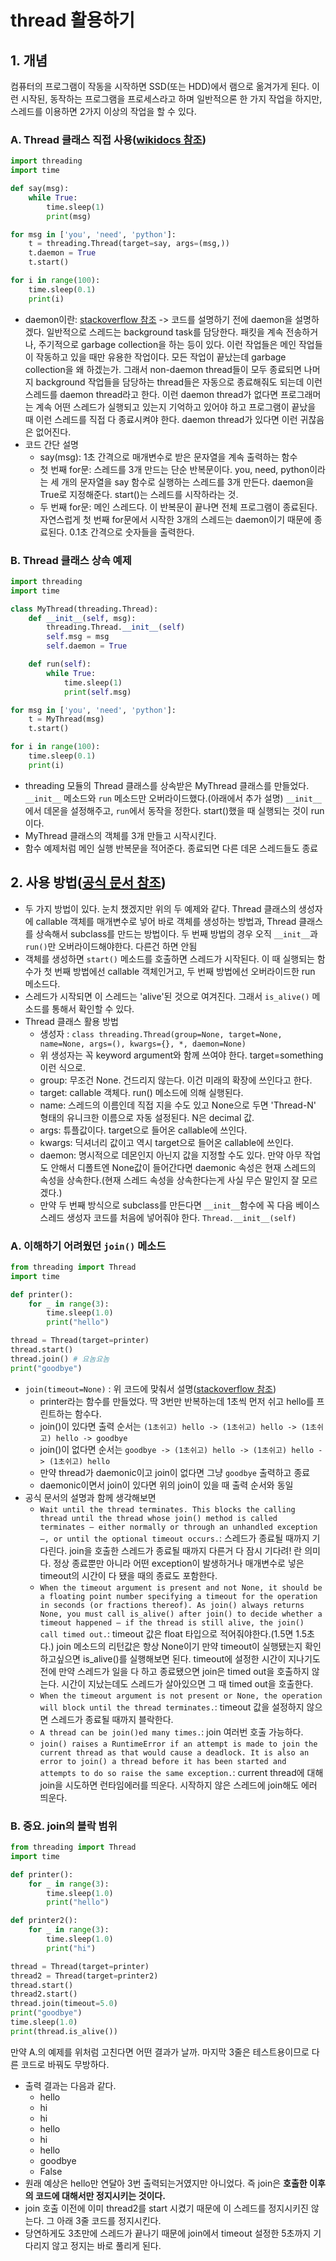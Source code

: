 # thread  활용하기

## 1. 개념

컴퓨터의 프로그램이 작동을 시작하면 SSD(또는 HDD)에서 램으로 옮겨가게 된다. 이런 시작된, 동작하는 프로그램을 프로세스라고 하며 일반적으론 한 가지 작업을 하지만, 스레드를 이용하면 2가지 이상의 작업을 할 수 있다.

### A. Thread 클래스 직접 사용([wikidocs 참조](https://wikidocs.net/33))

```python
import threading
import time

def say(msg):
    while True:
        time.sleep(1)
        print(msg)

for msg in ['you', 'need', 'python']:
    t = threading.Thread(target=say, args=(msg,))
    t.daemon = True
    t.start()

for i in range(100):
    time.sleep(0.1)
    print(i)
```

- daemon이란: [stackoverflow 참조](http://stackoverflow.com/questions/190010/daemon-threads-explanation) -> 코드를 설명하기 전에 daemon을 설명하겠다. 일반적으로 스레드는 background task를 담당한다. 패킷을 계속 전송하거나, 주기적으로 garbage collection을 하는 등이 있다. 이런 작업들은 메인 작업들이 작동하고 있을 때만 유용한 작업이다. 모든 작업이 끝났는데 garbage collection을 왜 하겠는가. 그래서 non-daemon thread들이 모두 종료되면 나머지 background 작업들을 담당하는 thread들은 자동으로 종료해줘도 되는데 이런 스레드를 daemon thread라고 한다. 이런 daemon thread가 없다면 프로그래머는 계속 어떤 스레드가 실행되고 있는지 기억하고 있어야 하고 프로그램이 끝났을 때 이런 스레드를 직접 다 종료시켜야 한다. daemon thread가 있다면 이런 귀찮음은 없어진다.
- 코드 간단 설명
    + say(msg): 1초 간격으로 매개변수로 받은 문자열을 계속 출력하는 함수
    + 첫 번째 for문: 스레드를 3개 만드는 단순 반복문이다. you, need, python이라는 세 개의 문자열을 say 함수로 실행하는 스레드를 3개 만든다. daemon을 True로 지정해준다. start()는 스레드를 시작하라는 것.
    + 두 번째 for문: 메인 스레드다. 이 반복문이 끝나면 전체 프로그램이 종료된다. 자연스럽게 첫 번째 for문에서 시작한 3개의 스레드는 daemon이기 때문에 종료된다. 0.1초 간격으로 숫자들을 출력한다.

### B. Thread 클래스 상속 예제

```python
import threading
import time

class MyThread(threading.Thread):
    def __init__(self, msg):
        threading.Thread.__init__(self)
        self.msg = msg
        self.daemon = True

    def run(self):
        while True:
            time.sleep(1)
            print(self.msg)

for msg in ['you', 'need', 'python']:
    t = MyThread(msg)
    t.start()

for i in range(100):
    time.sleep(0.1)
    print(i)
```

- threading 모듈의 Thread 클래스를 상속받은 MyThread 클래스를 만들었다. `__init__` 메소드와 `run` 메소드만 오버라이드했다.(아래에서 추가 설명) `__init__`에서 데몬을 설정해주고, `run`에서 동작을 정한다. start()했을 때 실행되는 것이 run이다.
- MyThread 클래스의 객체를 3개 만들고 시작시킨다.
- 함수 예제처럼 메인 실행 반복문을 적어준다. 종료되면 다른 데몬 스레드들도 종료

## 2. 사용 방법([공식 문서 참조](https://docs.python.org/3/library/threading.html))

- 두 가지 방법이 있다. 눈치 챘겠지만 위의 두 예제와 같다. Thread 클래스의 생성자에 callable 객체를 매개변수로 넣어 바로 객체를 생성하는 방법과, Thread 클래스를 상속해서 subclass를 만드는 방법이다. 두 번째 방법의 경우 오직 `__init__`과 `run()`만 오버라이드해야한다. 다른건 하면 안됨
- 객체를 생성하면 `start()` 메소드를 호출하면 스레드가 시작된다. 이 때 실행되는 함수가 첫 번째 방법에선 callable 객체인거고, 두 번째 방법에선 오버라이드한 run 메소드다.
- 스레드가 시작되면 이 스레드는 'alive'된 것으로 여겨진다. 그래서 `is_alive()` 메소드를 통해서 확인할 수 있다.
- Thread 클래스 활용 방법
    + 생성자 : `class threading.Thread(group=None, target=None, name=None, args=(), kwargs={}, *, daemon=None)`
    + 위 생성자는 꼭 keyword argument와 함께 쓰여야 한다. target=something 이런 식으로.
    + group: 무조건 None. 건드리지 않는다. 이건 미래의 확장에 쓰인다고 한다.
    + target: callable 객체다. run() 메소드에 의해 실행된다.
    + name: 스레드의 이름인데 직접 지을 수도 있고 None으로 두면 'Thread-N' 형태의 유니크한 이름으로 자동 설정된다. N은 decimal 값.
    + args: 튜플값이다. target으로 들어온 callable에 쓰인다.
    + kwargs: 딕셔너리 값이고 역시 target으로 들어온 callable에 쓰인다.
    + daemon: 명시적으로 데몬인지 아닌지 값을 지정할 수도 있다. 만약 아무 작업도 안해서 디폴트엔 None값이 들어간다면 daemonic 속성은 현재 스레드의 속성을 상속한다.(현재 스레드 속성을 상속한다는게 사실 무슨 말인지 잘 모르겠다.)
    + 만약 두 번째 방식으로 subclass를 만든다면 `__init__`함수에 꼭 다음 베이스 스레드 생성자 코드를 처음에 넣어줘야 한다. `Thread.__init__(self)` 

### A. 이해하기 어려웠던 `join()` 메소드

```python
from threading import Thread
import time

def printer():
    for _ in range(3):
        time.sleep(1.0)
        print("hello")

thread = Thread(target=printer)
thread.start()
thread.join() # 요놈요놈
print("goodbye")
```

- `join(timeout=None)` : 위 코드에 맞춰서 설명([stackoverflow 참조](http://stackoverflow.com/questions/19138219/use-of-threading-thread-join))
    + printer라는 함수를 만들었다. 딱 3번만 반복하는데 1초씩 먼저 쉬고 hello를 프린트하는 함수다.
    + join()이 있다면 출력 순서는 `(1초쉬고) hello -> (1초쉬고) hello -> (1초쉬고) hello -> goodbye`
    + join()이 없다면 순서는 `goodbye -> (1초쉬고) hello -> (1초쉬고) hello -> (1초쉬고) hello`
    + 만약 thread가 daemonic이고 join이 없다면 그냥 `goodbye` 출력하고 종료
    + daemonic이면서 join이 있다면 위의 join이 있을 때 출력 순서와 동일
- 공식 문서의 설명과 함께 생각해보면
    + `Wait until the thread terminates. This blocks the calling thread until the thread whose join() method is called terminates – either normally or through an unhandled exception –, or until the optional timeout occurs.`: 스레드가 종료될 때까지 기다린다. join을 호출한 스레드가 종료될 때까지 다른거 다 잠시 기다려! 란 의미다. 정상 종료뿐만 아니라 어떤 exception이 발생하거나 매개변수로 넣은 timeout의 시간이 다 됐을 때의 종료도 포함한다.
    + `When the timeout argument is present and not None, it should be a floating point number specifying a timeout for the operation in seconds (or fractions thereof). As join() always returns None, you must call is_alive() after join() to decide whether a timeout happened – if the thread is still alive, the join() call timed out.`: timeout 값은 float 타입으로 적어줘야한다.(1.5면 1.5초다.) join 메소드의 리턴값은 항상 None이기 만약 timeout이 실행됐는지 확인하고싶으면 is_alive()를 실행해보면 된다. timeout에 설정한 시간이 지나기도 전에 만약 스레드가 일을 다 하고 종료됐으면 join은 timed out을 호출하지 않는다. 시간이 지났는데도 스레드가 살아있으면 그 때 timed out을 호출한다.
    + `When the timeout argument is not present or None, the operation will block until the thread terminates.`: timeout 값을 설정하지 않으면 스레드가 종료될 때까지 블락한다.
    + `A thread can be join()ed many times.`: join 여러번 호출 가능하다.
    + `join() raises a RuntimeError if an attempt is made to join the current thread as that would cause a deadlock. It is also an error to join() a thread before it has been started and attempts to do so raise the same exception.`: current thread에 대해 join을 시도하면 런타임에러를 띄운다. 시작하지 않은 스레드에 join해도 에러 띄운다.

### B. 중요. join의 블락 범위

```python
from threading import Thread
import time

def printer():
    for _ in range(3):
        time.sleep(1.0)
        print("hello")

def printer2():
    for _ in range(3):
        time.sleep(1.0)
        print("hi")

thread = Thread(target=printer)
thread2 = Thread(target=printer2)
thread.start()
thread2.start()
thread.join(timeout=5.0)
print("goodbye")
time.sleep(1.0)
print(thread.is_alive())
```

만약 A.의 예제를 위처럼 고친다면 어떤 결과가 날까. 마지막 3줄은 테스트용이므로 다른 코드로 바꿔도 무방하다.

- 출력 결과는 다음과 같다.
    + hello
    + hi
    + hi
    + hello
    + hi
    + hello
    + goodbye
    + False
- 원래 예상은 hello만 연달아 3번 출력되는거였지만 아니었다. 즉 join은 **호출한 이후의 코드에 대해서만 정지시키는 것이다.**
- join 호출 이전에 이미 thread2를 start 시켰기 때문에 이 스레드를 정지시키진 않는다. 그 아래 3줄 코드를 정지시킨다.
- 당연하게도 3초만에 스레드가 끝나기 때문에 join에서 timeout 설정한 5초까지 기다리지 않고 정지는 바로 풀리게 된다.
